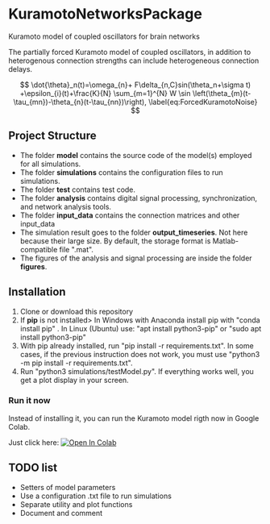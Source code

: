 # KuramotoNetworksPackage
Kuramoto model of coupled oscillators for brain networks 

The partially forced Kuramoto model of coupled oscillators, in addition to heterogenous connection strengths can include heterogeneous connection delays. 

$$
\dot{\theta}_n(t)=\omega_{n}+ F\delta_{n,C}sin(\theta_n+\sigma t) +\epsilon_{i}(t)+\frac{K}{N} \sum_{m=1}^{N} W \sin \left(\theta_{m}(t-\tau_{mn})-\theta_{n}(t-\tau_{nn})\right),
\label{eq:ForcedKuramotoNoise}
$$

## Project Structure

- The folder **model** contains the source code of the model(s) employed for all simulations.
- The folder **simulations** contains the configuration files to run simulations.
- The folder **test** contains test code.
- The folder **analysis** contains digital signal processing, synchronization, and network analysis tools.
- The folder **input_data** contains the connection matrices and other input_data
- The simulation result goes to the folder **output_timeseries**. Not here because their large size. By default, the storage format is Matlab-compatible file ".mat". 
- The figures of the analysis and signal processing are inside the folder **figures**.

## Installation
1. Clone or download this repository
2. If **pip** is not installed> In Windows with Anaconda install pip with "conda install pip" . In Linux (Ubuntu) use: "apt install python3-pip" or "sudo apt install python3-pip" 
3. With pip already installed, run "pip install -r requirements.txt". In some cases, if the previous instruction does not work, you must use "python3 -m pip install -r requirements.txt".
4. Run "python3 simulations/testModel.py". If everything works well, you get a plot display in your screen. 
 
### Run it now
Instead of installing it, you can run the Kuramoto model rigth now in Google Colab.

Just click here:
[![Open In Colab](https://colab.research.google.com/assets/colab-badge.svg)](https://colab.research.google.com/github/FelipeTorr/KuramotoNetworksPackage/blob/main/KuramotoNotebook.ipynb)

## TODO list
- Setters of model parameters
- Use a configuration .txt file to run simulations
- Separate utility and plot functions
- Document and comment
